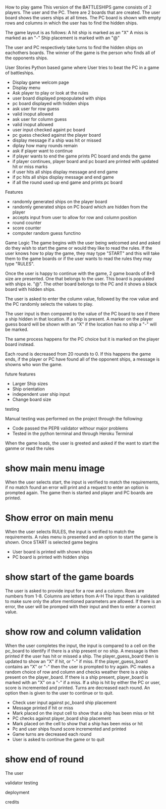 How to play game
This version of the BATTLESHIPS game consists of 2 players. The user and the PC.
There are 2 boards that are created. The user board shows the users ships at all times. The PC board is shown with empty rows and columns in which the user has to find the hidden ships. 

The game layout is as follows:
A hit ship is marked as an "X"
A miss is marked as an "-"
Ship placement is marked with an "@"

The user and PC respectively take turns to find the hidden ships on eachothers boards.
The winner of the game is the person who finds all of the opponents ships. 

User Stories
Python based game where User tries to beat the PC in a game of battleships.
- Display game welcom page
- Display menu 
- Ask player to play or look at the rules
- user board displayed prepopulated with ships
- pc board displayed with hidden ships
- ask user for row guess
- valid inoput allowed
- ask user for column guess
- valid inoput allowed
- user input checked againt pc board
- pc guess checked against the player board
- display message if a ship was hit or missed
- diplay how many rounds remain
- ask if player want to continue
- if player wants to end the game prints PC board and ends the game
- if player continues, player board and pc board are printed with updated hit or miss marks
- if user hits all ships display message and end game
- if pc hits all ships display message and end game
- if all the round used up end game and prints pc board 

Features
- randomly generated ships on the player board
- randomly generated ships on PC board which are hidden from the player
- accepts input from user to allow for row and column position
- round counter
- score counter
- computer random guess functino

Game Logic
The game begins with the user being welcomed and and asked do they wish to start the game or would they like to read the rules. 
If the user knows how to play the game, they may type "START" and this will take them to the game boards or if the user wants to read the rules they may type "RULES".

Once the user is happy to continue with the game, 2 game boards of 8*8 size are presented. One that belongs to the user. This board is populated with ships ie. "@". 
The other board belongs to the PC and it shows a black board with hidden ships.

The user is asked to enter the column value, followed by the row value and the PC randomly selects the values to play. 

The user input is then compared to the value of the PC board to see if there a ship hidden in that location. If a ship is present. A marker on the player guess board will be shown with an "X" if the location has no ship a "-" will be marked. 

The same process happens for the PC choice but it is marked on the player board instead.

Each round is decreased from 20 rounds to 0. If this happens the game ends, if the player or PC have found all of the opponent ships, a message is showns who won the game. 

future features
- Larger Ship sizes
- Ship orientation
- independent user ship input
- Change board size

testing

Manual testing was performed on the project through the following:
 - Code passed the PEP8 validator withour major problems
 - Tested in the python terminal and through Heroku Terminal

When the game loads, the user is greeted and asked if the want to start the ganme or read the rules
# show main menu image
When the user selects start, the input is verified to match the requirements, if no match found an error will print and a request to enter an option is prompted again.
The game then is started and player and PC boards are printed.
# Show error on main menu
When the user selects RULES, the input is verified to match the requirements. A rules menu is presented and an option to start the game is shown. 
Once START is selected game begins
 - User board is printed with shown ships
 - PC board is printed with hidden ships
# show start of the game boards
The user is asked to provide input for a row and a column. 
Rows are numbers from 1-8.
Columns are letters from A-H
The input then is validated to make sure only the afore mentioned parameters are allowed.
If there is an error, the user will be promped with their input and then to enter a correct value.
# show row and column validation
When the user completes the input, the input is compared to a cell on the pc_board to identify if there is a ship present or no ship. A message is then printed if the user has hit or missed a ship. 
The player_guess_board then is updated to show an "X" if hit, or "-" if miss. 
If the player_guess_board contains an "X" or "-" then the user is prompted to try again.
PC makes a random choice of row and column and checks weather there is a ship present on the player_board. If there is a ship present, player_board is marked with an "X" on a "-" if a miss.
If a ship is hit by either the PC or user, score is incremented and printed.
Turns are decreased each round.
An option then is given to the user to continue or to quit.

 - Check user input against pc_board ship placement
 - Message printed if hit or miss
 - Mark placed on the input cell to show that a ship has been miss or hit
 - PC checks against player_board ship placement
 - Mark placed on the cell to show that a ship has been miss or hit
 - Pc and user ships found score incremented and printed
 - Game turns are decreased each round
 - User is asked to continue the game or to quit
# show end of round
The user 


validator testing

deployment

credits